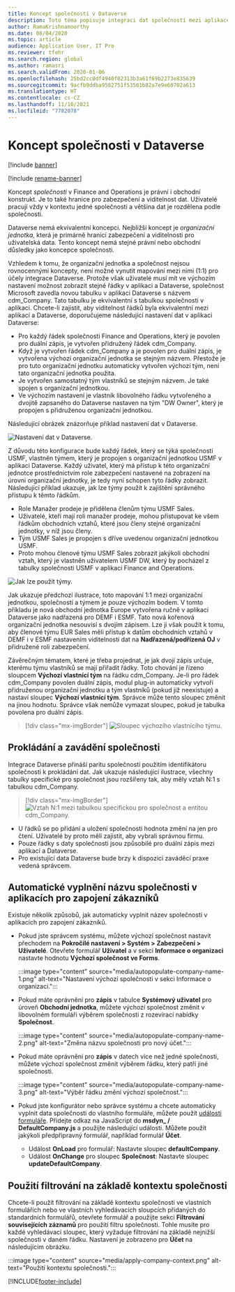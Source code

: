 ```yaml
---
title: Koncept společnosti v Dataverse
description: Toto téma popisuje integraci dat společností mezi aplikacemi Finance and Operations a Dataverse.
author: RamaKrishnamoorthy
ms.date: 08/04/2020
ms.topic: article
audience: Application User, IT Pro
ms.reviewer: tfehr
ms.search.region: global
ms.author: ramasri
ms.search.validFrom: 2020-01-06
ms.openlocfilehash: 25bd2cc0df4940f02313b3a61f69b2273e835639
ms.sourcegitcommit: 9acfb9ddba9582751f53501b82a7e9e60702a613
ms.translationtype: HT
ms.contentlocale: cs-CZ
ms.lasthandoff: 11/10/2021
ms.locfileid: "7782078"
---
```

# <a name="company-concept-in-dataverse"></a>Koncept společnosti v Dataverse

[!include [banner](../../includes/banner.md)]

[!include [rename-banner](~/includes/cc-data-platform-banner.md)]


Koncept *společnosti* v Finance and Operations je právní i obchodní konstrukt. Je to také hranice pro zabezpečení a viditelnost dat. Uživatelé pracují vždy v kontextu jedné společnosti a většina dat je rozdělena podle společnosti.

Dataverse nemá ekvivalentní koncepci. Nejbližší koncept je *organizační jednotka*, která je primárně hranicí zabezpečení a viditelnosti pro uživatelská data. Tento koncept nemá stejné právní nebo obchodní důsledky jako koncepce společnosti.

Vzhledem k tomu, že organizační jednotka a společnost nejsou rovnocennými koncepty, není možné vynutit mapování mezi nimi (1:1) pro účely integrace Dataverse. Protože však uživatelé musí mít ve výchozím nastavení možnost zobrazit stejné řádky v aplikaci a Dataverse, společnost Microsoft zavedla novou tabulku v aplikaci Dataverse s názvem cdm\_Company. Tato tabulku je ekvivalentní s tabulkou společnosti v aplikaci. Chcete-li zajistit, aby viditelnost řádků byla ekvivalentní mezi aplikací a Dataverse, doporučujeme následující nastavení dat v aplikaci Dataverse:

+ Pro každý řádek společnosti Finance and Operations, který je povolen pro duální zápis, je vytvořen přidružený řádek cdm\_Company.
+ Když je vytvořen řádek cdm\_Company a je povolen pro duální zápis, je vytvořena výchozí organizační jednotka se stejným názvem. Přestože je pro tuto organizační jednotku automaticky vytvořen výchozí tým, není tato organizační jednotka použita.
+ Je vytvořen samostatný tým vlastníků se stejným názvem. Je také spojen s organizační jednotkou.
+ Ve výchozím nastavení je vlastník libovolného řádku vytvořeného a dvojitě zapsaného do Dataverse nastaven na tým "DW Owner", který je propojen s přidruženou organizační jednotkou.

Následující obrázek znázorňuje příklad nastavení dat v Dataverse.

![Nastavení dat v Dataverse.](media/dual-write-company-1.png)

Z důvodu této konfigurace bude každý řádek, který se týká společnosti USMF, vlastněn týmem, který je propojen s organizační jednotkou USMF v aplikaci Dataverse. Každý uživatel, který má přístup k této organizační jednotce prostřednictvím role zabezpečení nastavené na zobrazení na úrovni organizační jednotky, je tedy nyní schopen tyto řádky zobrazit. Následující příklad ukazuje, jak lze týmy použít k zajištění správného přístupu k těmto řádkům.

+ Role Manažer prodeje je přidělena členům týmu USMF Sales.
+ Uživatelé, kteří mají roli manažer prodeje, mohou přistupovat ke všem řádkům obchodních vztahů, které jsou členy stejné organizační jednotky, v níž jsou členy.
+ Tým USMF Sales je propojen s dříve uvedenou organizační jednotkou USMF.
+ Proto mohou členové týmu USMF Sales zobrazit jakýkoli obchodní vztah, který je vlastněn uživatelem USMF DW, který by pocházel z tabulky společnosti USMF v aplikaci Finance and Operations.

![Jak lze použít týmy.](media/dual-write-company-2.png)

Jak ukazuje předchozí ilustrace, toto mapování 1:1 mezi organizační jednotkou, společností a týmem je pouze výchozím bodem. V tomto příkladu je nová obchodní jednotka Europe vytvořena ručně v aplikaci Dataverse jako nadřazená pro DEMF i ESMF. Tato nová kořenová organizační jednotka nesouvisí s dvojím zápisem. Lze ji však použít k tomu, aby členové týmu EUR Sales měli přístup k datům obchodních vztahů v DEMF i v ESMF nastavením viditelnosti dat na **Nadřazená/podřízená OJ** v přidružené roli zabezpečení.

Závěrečným tématem, které je třeba projednat, je jak dvojí zápis určuje, kterému týmu vlastníků se mají přiřadit řádky. Toto chování je řízeno sloupcem **Výchozí vlastnící tým** na řádku cdm\_Company. Je-li pro řádek cdm\_Company povolen duální zápis, modul plug-in automaticky vytvoří přidruženou organizační jednotku a tým vlastníků (pokud již neexistuje) a nastaví sloupec **Výchozí vlastnící tým**. Správce může tento sloupec změnit na jinou hodnotu. Správce však nemůže vymazat sloupec, pokud je tabulka povolena pro duální zápis.

> [!div class="mx-imgBorder"]
![Sloupec výchozího vlastnícího týmu.](media/dual-write-default-owning-team.jpg)

## <a name="company-striping-and-bootstrapping"></a>Prokládání a zavádění společnosti

Integrace Dataverse přináší paritu společnosti použitím identifikátoru společnosti k prokládání dat. Jak ukazuje následující ilustrace, všechny tabulky specifické pro společnost jsou rozšířeny tak, aby měly vztah N:1 s tabulkou cdm\_Company.

> [!div class="mx-imgBorder"]
![Vztah N:1 mezi tabulkou specifickou pro společnost a entitou cdm_Company.](media/dual-write-bootstrapping.png)

+ U řádků se po přidání a uložení společnosti hodnota změní na jen pro čtení. Uživatelé by proto měli zajistit, aby vybrali správnou firmu.
+ Pouze řádky s daty společnosti jsou způsobilé pro duální zápis mezi aplikací a Dataverse.
+ Pro existující data Dataverse bude brzy k dispozici zaváděcí praxe vedená správcem.


## <a name="autopopulate-company-name-in-customer-engagement-apps"></a>Automatické vyplnění názvu společnosti v aplikacích pro zapojení zákazníků

Existuje několik způsobů, jak automaticky vyplnit název společnosti v aplikacích pro zapojení zákazníků.

+ Pokud jste správcem systému, můžete výchozí společnost nastavit přechodem na **Pokročilé nastavení > Systém > Zabezpečení > Uživatelé**. Otevřete formulář **Uživatel** a v sekci **Informace o organizaci** nastavte hodnotu **Výchozí společnost ve Forms**.

    :::image type="content" source="media/autopopulate-company-name-1.png" alt-text="Nastavení výchozí společnosti v sekci Informace o organizaci.":::

+ Pokud máte oprávnění pro **zápis** v tabulce **Systémový uživatel** pro úroveň **Obchodní jednotka**, můžete výchozí společnost změnit v libovolném formuláři výběrem společnosti z rozevírací nabídky **Společnost**.

    :::image type="content" source="media/autopopulate-company-name-2.png" alt-text="Změna názvu společnosti pro nový účet.":::

+ Pokud máte oprávnění pro **zápis** v datech více než jedné společnosti, můžete výchozí společnost změnit výběrem řádku, který patří jiné společnosti.

    :::image type="content" source="media/autopopulate-company-name-3.png" alt-text="Výběr řádku změní výchozí společnost.":::

+ Pokud jste konfigurátor nebo správce systému a chcete automaticky vyplnit data společnosti do vlastního formuláře, můžete použít [události formuláře](/powerapps/developer/model-driven-apps/clientapi/events-forms-grids). Přidejte odkaz na JavaScript do **msdyn_ / DefaultCompany.js** a použijte následující události. Můžete použít jakýkoli předpřipravný formulář, například formulář **Účet**.

    + Událost **OnLoad** pro formulář: Nastavte sloupec **defaultCompany**.
    + Událost **OnChange** pro sloupec **Společnost**: Nastavte sloupec **updateDefaultCompany**.

## <a name="apply-filtering-based-on-the-company-context"></a>Použití filtrování na základě kontextu společnosti

Chcete-li použít filtrování na základě kontextu společnosti ve vlastních formulářích nebo ve vlastních vyhledávacích sloupcích přidaných do standardních formulářů, otevřete formulář a použijte sekci **Filtrování souvisejících záznamů** pro použití filtru společnosti. Tohle musíte pro každé vyhledávací sloupec, který vyžaduje filtrování na základě nejnižší společnosti v daném řádku. Nastavení je zobrazeno pro **Účet** na následujícím obrázku.

:::image type="content" source="media/apply-company-context.png" alt-text="Použití kontextu společnosti.":::



[!INCLUDE[footer-include](../../../../includes/footer-banner.md)]